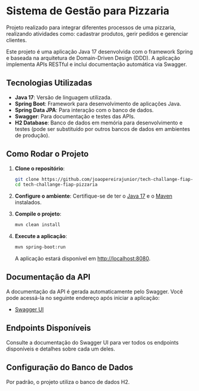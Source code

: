 # Sistema de Gestão para Pizzaria

Projeto realizado para integrar diferentes processos de uma pizzaria, realizando atividades como: cadastrar produtos, gerir pedidos e gerenciar clientes.

Este projeto é uma aplicação Java 17 desenvolvida com o framework Spring e baseada na arquitetura de Domain-Driven Design (DDD). A aplicação implementa APIs RESTful e inclui documentação automática via Swagger.

## Tecnologias Utilizadas

- **Java 17**: Versão de linguagem utilizada.
- **Spring Boot**: Framework para desenvolvimento de aplicações Java.
- **Spring Data JPA**: Para interação com o banco de dados.
- **Swagger**: Para documentação e testes das APIs.
- **H2 Database**: Banco de dados em memória para desenvolvimento e testes (pode ser substituído por outros bancos de dados em ambientes de produção).

## Como Rodar o Projeto

1. **Clone o repositório**:

   ```bash
   git clone https://github.com/joaopereirajunior/tech-challange-fiap-pizzaria.git
   cd tech-challange-fiap-pizzaria
   ```

2. **Configure o ambiente**:
   Certifique-se de ter o [Java 17](https://www.oracle.com/java/technologies/javase-jdk17-downloads.html) e o [Maven](https://maven.apache.org/) instalados.

3. **Compile o projeto**:

   ```bash
   mvn clean install
   ```

4. **Execute a aplicação**:

   ```bash
   mvn spring-boot:run
   ```

   A aplicação estará disponível em [http://localhost:8080](http://localhost:8080).

## Documentação da API

A documentação da API é gerada automaticamente pelo Swagger. Você pode acessá-la no seguinte endereço após iniciar a aplicação:

- [Swagger UI](http://localhost:8080/swagger-ui.html)

## Endpoints Disponíveis

Consulte a documentação do Swagger UI para ver todos os endpoints disponíveis e detalhes sobre cada um deles.

## Configuração do Banco de Dados

Por padrão, o projeto utiliza o banco de dados H2.